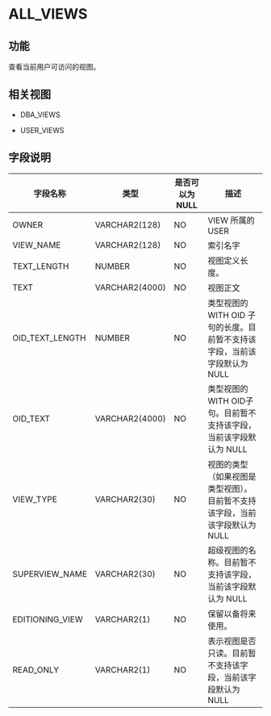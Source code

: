 ALL_VIEWS 
==============================



功能 
-----------

查看当前用户可访问的视图。

相关视图 
-------------

* DBA_VIEWS

  

* USER_VIEWS

  




字段说明 
-------------



|    **字段名称**     |     **类型**     | **是否可以为 NULL** |                    **描述**                    |
|-----------------|----------------|----------------|----------------------------------------------|
| OWNER           | VARCHAR2(128)  | NO             | VIEW 所属的 USER                                |
| VIEW_NAME       | VARCHAR2(128)  | NO             | 索引名字                                         |
| TEXT_LENGTH     | NUMBER         | NO             | 视图定义长度。                                      |
| TEXT            | VARCHAR2(4000) | NO             | 视图正文                                         |
| OID_TEXT_LENGTH | NUMBER         | NO             | 类型视图的 WITH OID 子句的长度。目前暂不支持该字段，当前该字段默认为 NULL |
| OID_TEXT        | VARCHAR2(4000) | NO             | 类型视图的 WITH OID子句。目前暂不支持该字段，当前该字段默认为 NULL     |
| VIEW_TYPE       | VARCHAR2(30)   | NO             | 视图的类型（如果视图是类型视图）。目前暂不支持该字段，当前该字段默认为 NULL     |
| SUPERVIEW_NAME  | VARCHAR2(30)   | NO             | 超级视图的名称。目前暂不支持该字段，当前该字段默认为 NULL              |
| EDITIONING_VIEW | VARCHAR2(1)    | NO             | 保留以备将来使用。                                    |
| READ_ONLY       | VARCHAR2(1)    | NO             | 表示视图是否只读。目前暂不支持该字段，当前该字段默认为 NULL             |



